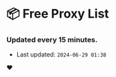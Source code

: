 # :package: Free Proxy List
### Updated every 15 minutes.

- Last updated: `2024-06-29 01:38`

:heart:
